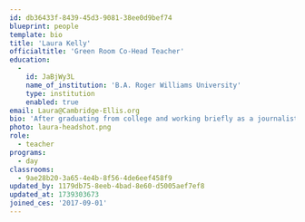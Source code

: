 ```yaml
---
id: db36433f-8439-45d3-9081-38ee0d9bef74
blueprint: people
template: bio
title: 'Laura Kelly'
officialtitle: 'Green Room Co-Head Teacher'
education:
  -
    id: JaBjWy3L
    name_of_institution: 'B.A. Roger Williams University'
    type: institution
    enabled: true
email: Laura@Cambridge-Ellis.org
bio: 'After graduating from college and working briefly as a journalist, I rediscovered my passion for working with young children while volunteering at a preschool for children who were homeless. I have taught ages 3-5 and have been teaching at CES since 2017. My favorite part about teaching is seeing the world through the children’s eyes and learning beside them. In my spare time, I enjoy traveling, exploring new places, and relaxing at my family’s lake house in NH.'
photo: laura-headshot.png
role:
  - teacher
programs:
  - day
classrooms:
  - 9ae28b20-3a65-4e4b-8f56-4de6eef458f9
updated_by: 1179db75-8eeb-4bad-8e60-d5005aef7ef8
updated_at: 1739303673
joined_ces: '2017-09-01'
---
```

